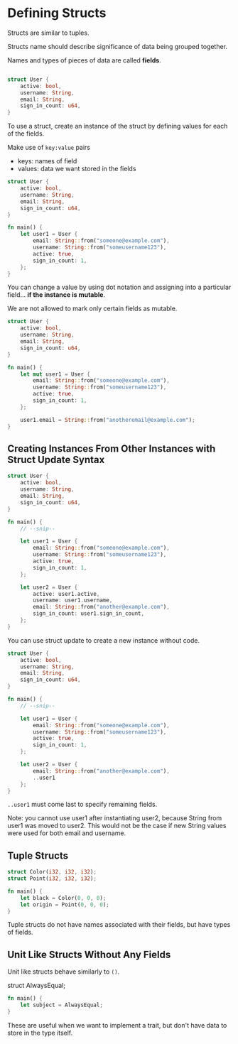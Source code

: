  # Defining Structs


Structs are similar to tuples.

Structs name should describe significance of data being grouped together.

Names and types of pieces of data are called **fields**.

```rust

struct User {
    active: bool,
    username: String,
    email: String,
    sign_in_count: u64,
}

```

To use a struct, create an instance of the struct by defining values for each of the fields.

Make use of `key:value` pairs
- keys: names of field
- values: data we want stored in the fields

``` rust
struct User {
    active: bool,
    username: String,
    email: String,
    sign_in_count: u64,
}

fn main() {
    let user1 = User {
        email: String::from("someone@example.com"),
        username: String::from("someusername123"),
        active: true,
        sign_in_count: 1,
    };
}
```

You can change a value by using dot notation and assigning into a particular field... **if the instance is mutable**.

We are not allowed to mark only certain fields as mutable.


``` rust
struct User {
    active: bool,
    username: String,
    email: String,
    sign_in_count: u64,
}

fn main() {
    let mut user1 = User {
        email: String::from("someone@example.com"),
        username: String::from("someusername123"),
        active: true,
        sign_in_count: 1,
    };

    user1.email = String::from("anotheremail@example.com");
}

```


## Creating Instances From Other Instances with Struct Update Syntax

``` rust
struct User {
    active: bool,
    username: String,
    email: String,
    sign_in_count: u64,
}

fn main() {
    // --snip--

    let user1 = User {
        email: String::from("someone@example.com"),
        username: String::from("someusername123"),
        active: true,
        sign_in_count: 1,
    };

    let user2 = User {
        active: user1.active,
        username: user1.username,
        email: String::from("another@example.com"),
        sign_in_count: user1.sign_in_count,
    };
}
```

You can use struct update to create a new instance without code.

``` rust
struct User {
    active: bool,
    username: String,
    email: String,
    sign_in_count: u64,
}

fn main() {
    // --snip--

    let user1 = User {
        email: String::from("someone@example.com"),
        username: String::from("someusername123"),
        active: true,
        sign_in_count: 1,
    };

    let user2 = User {
        email: String::from("another@example.com"),
        ..user1
    };
}

```

`..user1` must come last to specify remaining fields.

Note: you cannot use user1 after instantiating user2, because String from user1 was moved to user2. This would not be the case if new String values were used for both email and username.


## Tuple Structs

```rust
struct Color(i32, i32, i32);
struct Point(i32, i32, i32);

fn main() {
    let black = Color(0, 0, 0);
    let origin = Point(0, 0, 0);
}
```

Tuple structs do not have names associated with their fields, but have types of fields.

## Unit Like Structs Without Any Fields

Unit like structs behave similarly to `()`.

struct AlwaysEqual;

```rust
fn main() {
    let subject = AlwaysEqual;
}
```

These are useful when we want to implement a trait, but don't have data to store in the type itself.







